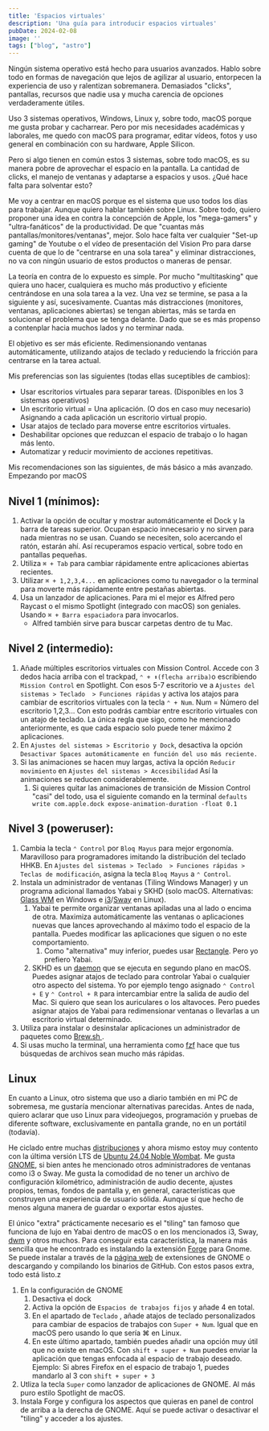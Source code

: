 ```yaml
---
title: 'Espacios virtuales'
description: 'Una guía para introducir espacios virtuales'
pubDate: 2024-02-08
image: ''
tags: ["blog", "astro"]
---
```

Ningún sistema operativo está hecho para usuarios avanzados. Hablo sobre todo en formas de navegación que lejos de agilizar al usuario, entorpecen la experiencia de uso y ralentizan sobremanera. Demasiados "clicks", pantallas, recursos que nadie usa y mucha carencia de opciones verdaderamente útiles. 

Uso 3 sistemas operativos, Windows, Linux y, sobre todo, macOS porque me gusta probar y cacharrear. Pero por mis necesidades académicas y laborales, me quedo con macOS para programar, editar vídeos, fotos y uso general en combinación con su hardware, Apple Silicon. 

Pero si algo tienen en común estos 3 sistemas, sobre todo macOS, es su manera pobre de aprovechar el espacio en la pantalla. La cantidad de clicks, el manejo de ventanas y adaptarse a espacios y usos. ¿Qué hace falta para solventar esto?

Me voy a centrar en macOS porque es el sistema que uso todos los días para trabajar. Aunque quiero hablar también sobre Linux. Sobre todo, quiero proponer una idea en contra la concepción de Apple, los "mega-gamers" y "ultra-fanáticos" de la productividad. De que "cuantas más pantallas/monitores/ventanas", mejor. Solo hace falta ver cualquier "Set-up gaming" de Youtube o el vídeo de presentación del Vision Pro para darse cuenta de que lo de "centrarse en una sola tarea" y eliminar distracciones, no va con ningún usuario de estos productos o maneras de pensar. 

La teoría en contra de lo expuesto es simple. Por mucho "multitasking" que quiera uno hacer, cualquiera es mucho más productivo y eficiente centrándose en una sola tarea a la vez. Una vez se termine, se pasa a la siguiente y así, sucesivamente. Cuantas más distracciones (monitores, ventanas, aplicaciones abiertas) se tengan abiertas, más se tarda en solucionar el problema que se tenga delante. Dado que se es más propenso a contenplar hacia muchos lados y no terminar nada. 

El objetivo es ser más eficiente. Redimensionando ventanas automáticamente, utilizando atajos de teclado y reduciendo la fricción para centrarse en la tarea actual. 

Mis preferencias son las siguientes (todas ellas suceptibles de cambios): 
- Usar escritorios virtuales para separar tareas. (Disponibles en los 3 sistemas operativos)
- Un escritorio virtual = Una aplicación. (O dos en caso muy necesario) Asignando a cada aplicación un escritorio virtual propio.
- Usar atajos de teclado para moverse entre escritorios virtuales.
- Deshabilitar opciones que reduzcan el espacio de trabajo o lo hagan más lento.
- Automatizar y reducir movimiento de acciones repetitivas. 

Mis recomendaciones son las siguientes, de más básico a más avanzado. Empezando por macOS

## Nivel 1 (mínimos): 
1. Activar la opción de ocultar y mostrar automáticamente el Dock y la barra de tareas superior. Ocupan espacio innecesario y no sirven para nada mientras no se usan. Cuando se necesiten, solo acercando el ratón, estarán ahí. Así recuperamos espacio vertical, sobre todo en pantallas pequeñas.
2. Utiliza `⌘ + Tab` para cambiar rápidamente entre aplicaciones abiertas recientes.
3. Utilizar `⌘ + 1,2,3,4...` en aplicaciones como tu navegador o la terminal para moverte más rápidamente entre pestañas abiertas. 
4. Usa un lanzador de aplicaciones. Para mi el mejor es Alfred pero Raycast o el mismo Spotlight (integrado con macOS) son geniales. Usando `⌘ + Barra espaciadora` para invocarlos. 
	-  Alfred también sirve para buscar carpetas dentro de tu Mac.

## Nivel 2 (intermedio): 
1. Añade múltiples escritorios virtuales con Mission Control. Accede con 3 dedos hacia arriba con el trackpad, `⌃ + ⬆(flecha arriba)`o escribiendo `Mission Control` en Spotlight. Con esos 5-7 escritorio ve a `Ajustes del sistemas > Teclado  > Funciones rápidas` y activa los atajos para cambiar de escritorios virtuales con la tecla `⌃ + Num`. Num = Número del escritorio 1,2,3... Con esto podrás cambiar entre escritorio virtuales con un atajo de teclado. La única regla que sigo, como he mencionado anteriormente, es que cada espacio solo puede tener máximo 2 aplicaciones. 
2. En `Ajustes del sistemas > Escritorio y Dock`, desactiva la opción `Desactivar Spaces automáticamente en función del uso más reciente.`
3.  Si las animaciones se hacen muy largas, activa la opción `Reducir movimiento` en `Ajustes del sistemas > Accesibilidad`  Así la animaciones se reducen considerablemente. 
	1. Si quieres quitar las animaciones de transición de Mission Control "casi" del todo, usa el siguiente comando en la terminal `defaults write com.apple.dock expose-animation-duration -float 0.1`

## Nivel 3 (poweruser): 
1. Cambia la tecla `⌃ Control` por `Bloq Mayus` para mejor ergonomía. Maravilloso para programadores imitando la distribución del teclado HHKB. En `Ajustes del sistemas > Teclado  > Funciones rápidas > Teclas de modificación`, asigna la tecla `Bloq Mayus` a `⌃ Control`. 
2. Instala un administrador de ventanas (Tiling Windows Manager) y un programa adicional llamados Yabai  y SKHD (solo macOS. Alternativas: [Glass WM](https://github.com/glzr-io/glazewm) en Windows e [i3](https://i3wm.org/)/[Sway](https://swaywm.org/) en Linux).  
	1. Yabai te permite organizar ventanas apiladas una al lado o encima de otra. Maximiza automáticamente las ventanas o aplicaciones nuevas que lances aprovechando al máximo todo el espacio de la pantalla. Puedes modificar las aplicaciones que siguen o no este comportamiento. 
		1. Como "alternativa" muy inferior, puedes usar [Rectangle](https://rectangleapp.com/). Pero yo prefiero Yabai. 
	2. SKHD es un [daemon](https://es.wikipedia.org/wiki/Daemon_(inform%C3%A1tica)) que se ejecuta en segundo plano en macOS. Puedes asignar atajos de teclado para controlar Yabai o cualquier otro aspecto del sistema. Yo por ejemplo tengo asignado `⌃ Control + E` y `⌃ Control + R` para intercambiar entre la salida de audio del Mac. Si quiero que sean los auriculares o los altavoces. Pero puedes asignar atajos de Yabai para redimensionar ventanas o llevarlas a un escritorio virtual determinado.  
3. Utiliza para instalar o desinstalar aplicaciones un administrador de paquetes como [Brew.sh ](https://brew.sh/).
4. Si usas mucho la terminal, una herramienta como [fzf](https://github.com/junegunn/fzf) hace que tus búsquedas de archivos sean mucho más rápidas. 


## Linux
En cuanto a Linux, otro sistema que uso a diario también en mi PC de sobremesa, me gustaría mencionar alternativas parecidas. Antes de nada, quiero aclarar que uso Linux para videojuegos, programación y pruebas de diferente software, exclusivamente en pantalla grande, no en un portátil (todavía). 

He ciclado entre muchas [distribuciones](https://es.wikipedia.org/wiki/Distribuci%C3%B3n_Linux) y ahora mismo estoy muy contento con la última versión LTS de [Ubuntu 24.04 Noble Wombat](https://ubuntu.com/blog/ubuntu-desktop-24-04-noble-numbat-deep-dive). Me gusta [GNOME](https://www.gnome.org/), si bien antes he mencionado otros administradores de ventanas como i3 o Sway. Me gusta la comodidad de no tener un archivo de configuración kilométrico, administración de audio decente, ajustes propios, temas, fondos de pantalla y, en general, características que construyen una experiencia de usuario sólida. Aunque sí que hecho de menos alguna manera de guardar o exportar estos ajustes.  

El único "extra" prácticamente necesario es el "tiling" tan famoso que funciona de lujo en Yabai dentro de macOS o en los mencionados i3, Sway, [dwm](https://wiki.archlinux.org/title/Dwm) y otros muchos. Para conseguir esta característica, la manera más sencilla que he encontrado es instalando la extensión [Forge](https://github.com/forge-ext/forge) para Gnome. Se puede instalar a través de la [página web](https://extensions.gnome.org/extension/4481/forge/) de extensiones de GNOME o descargando y compilando los binarios de GitHub. Con estos pasos extra, todo está listo.z

1. En la configuración de GNOME
	1. Desactiva el dock
	2. Activa la opción de `Espacios de trabajos fijos` y añade 4 en total. 
	3. En el apartado de `Teclado` , añade atajos de teclado personalizados para cambiar de espacios de trabajos con `Super + Num`. Igual que en macOS pero usando lo que sería ⌘ en Linux. 
	4. En este último apartado, también puedes añadir una opción muy útil que no existe en macOS. Con `shift + super + Num` puedes enviar la aplicación que tengas enfocada al espacio de trabajo deseado. Ejemplo: Si abres Firefox en el espacio de trabajo 1, puedes mandarlo al 3 con `shift + super + 3` 
2. Utliza la tecla `Super` como lanzador de aplicaciones de GNOME. Al más puro estilo Spotlight de macOS. 
3. Instala Forge y configura los aspectos que quieras en panel de control de arriba a la derecha de GNOME. Aquí se puede activar o desactivar el "tiling" y acceder a los ajustes. 







